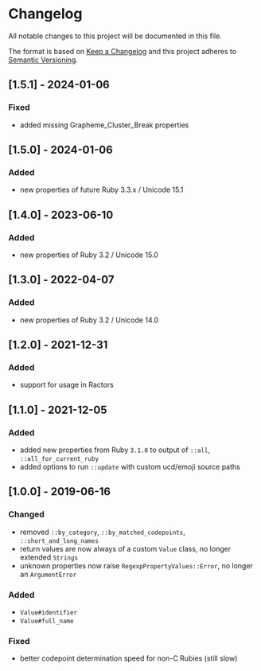 # Changelog
All notable changes to this project will be documented in this file.

The format is based on [Keep a Changelog](http://keepachangelog.com/en/1.0.0/)
and this project adheres to [Semantic Versioning](http://semver.org/spec/v2.0.0.html).

## [1.5.1] - 2024-01-06

### Fixed
- added missing Grapheme_Cluster_Break properties

## [1.5.0] - 2024-01-06

### Added
- new properties of future Ruby 3.3.x / Unicode 15.1

## [1.4.0] - 2023-06-10

### Added
- new properties of Ruby 3.2 / Unicode 15.0

## [1.3.0] - 2022-04-07

### Added
- new properties of Ruby 3.2 / Unicode 14.0

## [1.2.0] - 2021-12-31

### Added
- support for usage in Ractors

## [1.1.0] - 2021-12-05

### Added
- added new properties from Ruby `3.1.0` to output of `::all`, `::all_for_current_ruby`
- added options to run `::update` with custom ucd/emoji source paths

## [1.0.0] - 2019-06-16

### Changed
- removed `::by_category`, `::by_matched_codepoints`, `::short_and_long_names`
- return values are now always of a custom `Value` class, no longer extended `Strings`
- unknown properties now raise `RegexpPropertyValues::Error`, no longer an `ArgumentError`

### Added
- `Value#identifier`
- `Value#full_name`

### Fixed
- better codepoint determination speed for non-C Rubies (still slow)
